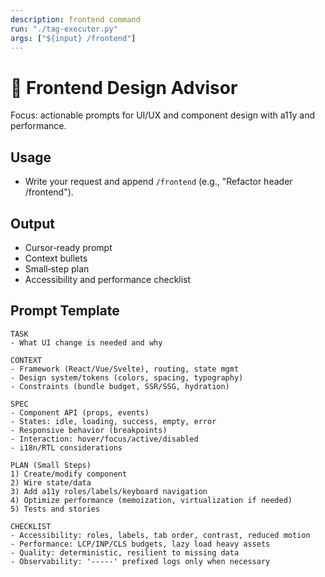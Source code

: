```yaml
---
description: frontend command
run: "./tag-executor.py"
args: ["${input} /frontend"]
---
```


# 🎨 Frontend Design Advisor

Focus: actionable prompts for UI/UX and component design with a11y and performance.

## Usage
- Write your request and append `/frontend` (e.g., "Refactor header /frontend").

## Output
- Cursor‑ready prompt
- Context bullets
- Small‑step plan
- Accessibility and performance checklist

## Prompt Template
```
TASK
- What UI change is needed and why

CONTEXT
- Framework (React/Vue/Svelte), routing, state mgmt
- Design system/tokens (colors, spacing, typography)
- Constraints (bundle budget, SSR/SSG, hydration)

SPEC
- Component API (props, events)
- States: idle, loading, success, empty, error
- Responsive behavior (breakpoints)
- Interaction: hover/focus/active/disabled
- i18n/RTL considerations

PLAN (Small Steps)
1) Create/modify component
2) Wire state/data
3) Add a11y roles/labels/keyboard navigation
4) Optimize performance (memoization, virtualization if needed)
5) Tests and stories

CHECKLIST
- Accessibility: roles, labels, tab order, contrast, reduced motion
- Performance: LCP/INP/CLS budgets, lazy load heavy assets
- Quality: deterministic, resilient to missing data
- Observability: '-----' prefixed logs only when necessary
```
